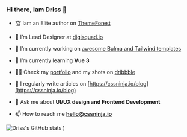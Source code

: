 ### Hi there, Iam Driss 👋

- 🏆 Iam an Elite author on [ThemeForest](https://themeforest.net/user/cssninjastudio/portfolio)

- 🍪 I’m Lead Designer at [digisquad.io](https://digisquad.io/en/)

- 🔭 I’m currently working on [awesome Bulma and Tailwind templates](https://cssninja.io/category/all)

- 🌱 I’m currently learning **Vue 3**

- 👨‍💻 Check my [portfolio](https://cssninja.io/portfolio) and my shots on [dribbble](https://dribbble.com/playbook)

- 📝 I regularly write articles on [https://cssninja.io/blog](https://cssninja.io/blog)

- 💬 Ask me about **UI/UX design and Frontend Development**

- 📫 How to reach me **hello@cssninja.io**

![Driss's GitHub stats](https://github-readme-stats.vercel.app/api?username=driss-chelouati&hide=contribs,prs&theme=buefy)
)
